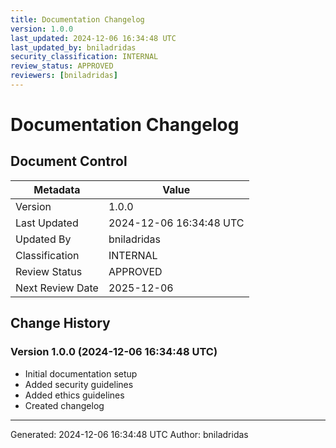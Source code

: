 ```yaml
---
title: Documentation Changelog
version: 1.0.0
last_updated: 2024-12-06 16:34:48 UTC
last_updated_by: bniladridas
security_classification: INTERNAL
review_status: APPROVED
reviewers: [bniladridas]
---
```


# Documentation Changelog

## Document Control
| Metadata          | Value                     |
|-------------------|---------------------------|
| Version          | 1.0.0                     |
| Last Updated     | 2024-12-06 16:34:48 UTC  |
| Updated By       | bniladridas               |
| Classification   | INTERNAL                  |
| Review Status    | APPROVED                  |
| Next Review Date | 2025-12-06               |

## Change History

### Version 1.0.0 (2024-12-06 16:34:48 UTC)
- Initial documentation setup
- Added security guidelines
- Added ethics guidelines
- Created changelog

---
Generated: 2024-12-06 16:34:48 UTC
Author: bniladridas